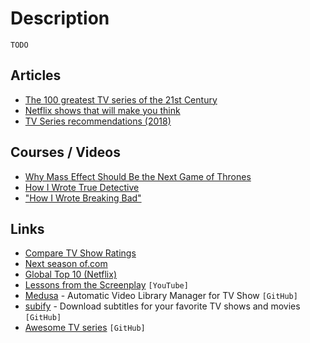 # Description

`TODO`


## Articles

- [The 100 greatest TV series of the 21st Century](https://www.bbc.com/culture/article/20211015-the-100-greatest-tv-series-of-the-21st-century)
- [Netflix shows that will make you think](https://nesslabs.com/netflix)
- [TV Series recommendations (2018)](https://michael.stapelberg.ch/series/)


## Courses / Videos

- [Why Mass Effect Should Be the Next Game of Thrones](https://youtu.be/-elPKyfpJrM)
- [How I Wrote True Detective](https://youtu.be/2hPn-23N8q4)
- ["How I Wrote Breaking Bad"](https://youtu.be/FrRBZNpPAfk)


## Links

- [Compare TV Show Ratings](https://phiresky.github.io/tv-show-ratings/)
- [Next season of.com](https://next-season-of.com/)
- [Global Top 10 (Netflix)](https://top10.netflix.com/tv.html)
- [Lessons from the Screenplay](https://www.youtube.com/channel/UCErSSa3CaP_GJxmFpdjG9Jw) `[YouTube]`
- [Medusa](https://github.com/pymedusa/Medusa) - Automatic Video Library Manager for TV Show `[GitHub]`
- [subify](https://github.com/matcornic/subify) - Download subtitles for your favorite TV shows and movies `[GitHub]`
- [Awesome TV series](https://github.com/learn-anything/tv-series) `[GitHub]`
